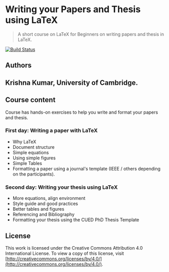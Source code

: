 Writing your Papers and Thesis using LaTeX
===========================================
> A short course on LaTeX for Beginners on writing papers and thesis in LaTeX. 

[![Build Status](https://travis-ci.org/kks32-courses/latex.svg)](https://travis-ci.org/kks32-courses/latex)

## Authors
Krishna Kumar, 
University of Cambridge. 
----------------------------------------------------------------------------------
## Course content

Course has hands-on exercises to help you write and format your papers and thesis.

###  First day: Writing a paper with LaTeX

*    Why LaTeX
*    Document structure
*    Simple equations
*    Using simple figures
*    Simple Tables
*    Formatting a paper using a journal's template (IEEE / others depending on the participants).

###   Second day: Writing your thesis using LaTeX

*    More equations, align environment
*    Style guide and good practices
*    Better tables and figures
*    Referencing and Bibliography
*    Formatting your thesis using the CUED PhD Thesis Template

## License
This work is licensed under the Creative Commons Attribution 4.0 International License. To view a copy of this license, visit [http://creativecommons.org/licenses/by/4.0/](http://creativecommons.org/licenses/by/4.0/).
